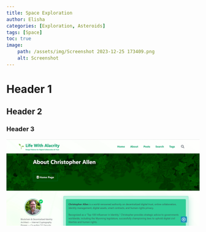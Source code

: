 ```yaml
---
title: Space Exploration
author: Elisha
categories: [Exploration, Asteroids]
tags: [Space]
toc: true
image:
    path: /assets/img/Screenshot 2023-12-25 173409.png
    alt: Screenshot
---
```



# Header 1

## Header 2

### Header 3

![Screenshot](/assets/img/Screenshot%202023-12-25%20173226.png)